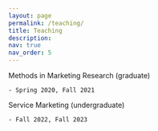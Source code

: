```yaml
---
layout: page
permalink: /teaching/
title: Teaching
description: 
nav: true
nav_order: 5
---
```


Methods in Marketing Research (graduate)
    
    - Spring 2020, Fall 2021

Service Marketing (undergraduate)
    
    - Fall 2022, Fall 2023